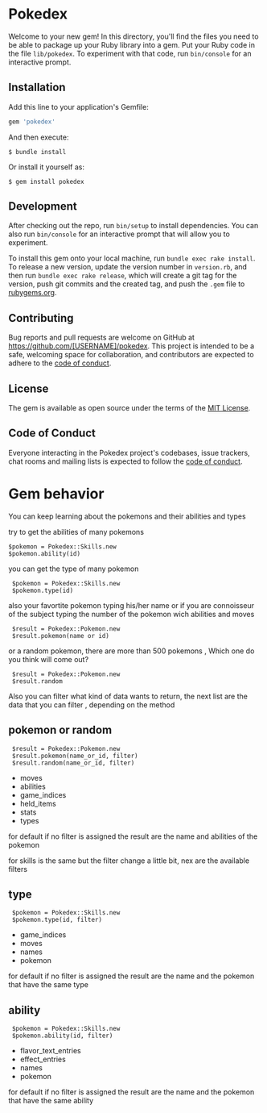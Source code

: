 # Pokedex

Welcome to your new gem! In this directory, you'll find the files you need to be able to package up your Ruby library into a gem. Put your Ruby code in the file `lib/pokedex`. To experiment with that code, run `bin/console` for an interactive prompt.


## Installation

Add this line to your application's Gemfile:

```ruby
gem 'pokedex'
```

And then execute:

    $ bundle install

Or install it yourself as:

    $ gem install pokedex

## Development

After checking out the repo, run `bin/setup` to install dependencies. You can also run `bin/console` for an interactive prompt that will allow you to experiment.

To install this gem onto your local machine, run `bundle exec rake install`. To release a new version, update the version number in `version.rb`, and then run `bundle exec rake release`, which will create a git tag for the version, push git commits and the created tag, and push the `.gem` file to [rubygems.org](https://rubygems.org).

## Contributing

Bug reports and pull requests are welcome on GitHub at https://github.com/[USERNAME]/pokedex. This project is intended to be a safe, welcoming space for collaboration, and contributors are expected to adhere to the [code of conduct](https://github.com/[USERNAME]/pokedex/blob/master/CODE_OF_CONDUCT.md).

## License

The gem is available as open source under the terms of the [MIT License](https://opensource.org/licenses/MIT).

## Code of Conduct

Everyone interacting in the Pokedex project's codebases, issue trackers, chat rooms and mailing lists is expected to follow the [code of conduct](https://github.com/[USERNAME]/pokedex/blob/master/CODE_OF_CONDUCT.md).


# Gem behavior

You can keep learning about the pokemons and their abilities and types


try to get the abilities of many pokemons
    
    $pokemon = Pokedex::Skills.new
    $pokemon.ability(id)

you can get the type of many pokemon
    
     $pokemon = Pokedex::Skills.new
     $pokemon.type(id)

also your favortite pokemon typing his/her name or if you are connoisseur of the subject typing the number of the pokemon wich abilities and moves

     $result = Pokedex::Pokemon.new
     $result.pokemon(name or id)

or a random pokemon, there are more than 500 pokemons , Which one do you think will come out?
     
     $result = Pokedex::Pokemon.new
     $result.random

Also you can filter what kind of data wants to return, the next list are the data that you can filter , depending on the method
     
## pokemon or random   
 
     $result = Pokedex::Pokemon.new
     $result.pokemon(name_or_id, filter)
     $result.random(name_or_id, filter)
     
- moves
- abilities
- game_indices
- held_items
- stats
- types

for default if no filter is assigned the result are the name and abilities of the pokemon


for skills is the same but the filter change a little bit, nex are the available filters

## type

     $pokemon = Pokedex::Skills.new
     $pokemon.type(id, filter)

- game_indices
- moves
- names
- pokemon

for default if no filter is assigned the result are the name and the pokemon that have the same type 

## ability

     $pokemon = Pokedex::Skills.new
     $pokemon.ability(id, filter)

- flavor_text_entries
- effect_entries
- names
- pokemon

for default if no filter is assigned the result are the name and the pokemon that have the same ability 
